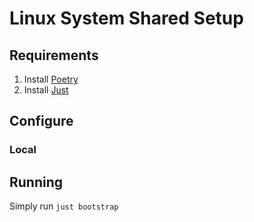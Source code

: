 # Linux System Shared Setup

## Requirements

1. Install [Poetry](https://python-poetry.org/docs/#installation)
2. Install [Just](https://just.systems/man/en/packages.html)

## Configure
### Local

## Running
Simply run `just bootstrap `


